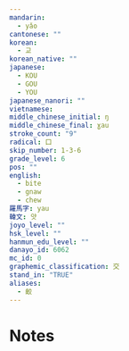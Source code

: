 ```yaml
---
mandarin:
  - yǎo
cantonese: ""
korean:
  - 교
korean_native: ""
japanese:
  - KOU
  - GOU
  - YOU
japanese_nanori: ""
vietnamese:
middle_chinese_initial: ŋ
middle_chinese_final: ɣau
stroke_count: "9"
radical: 口
skip_number: 1-3-6
grade_level: 6
pos: ""
english:
  - bite
  - gnaw
  - chew
羅馬字: yau
韓文: 얏
joyo_level: ""
hsk_level: ""
hanmun_edu_level: ""
danayo_id: 6062
mc_id: 0
graphemic_classification: 交
stand_in: "TRUE"
aliases:
  - 齩
---
```


# Notes
